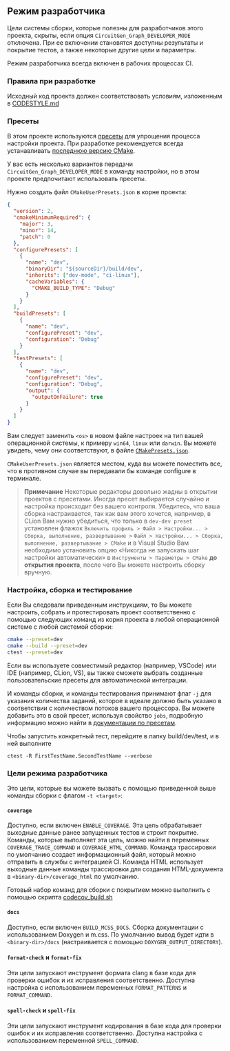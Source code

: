 ## Режим разработчика

Цели системы сборки, которые полезны для разработчиков этого проекта, скрыты, если опция `CircuitGen_Graph_DEVELOPER_MODE` отключена. При ее включении становятся доступны результаты и покрытие тестов, а также некоторые другие цели и параметры. 

Режим разработчика всегда включен в рабочих процессах CI.

### Правила при разработке

Исходный код проекта должен соответствовать условиям, изложенным в [CODESTYLE.md](../docs/CODESTYLE.md)

### Пресеты

В этом проекте используются [пресеты][1] для упрощения процесса настройки проекта. При разработке рекомендуется всегда устанавливать [последнюю версию CMake][2].

У вас есть несколько вариантов передачи `CircuitGen_Graph_DEVELOPER_MODE` в команду настройки, но в этом проекте предпочитают использовать пресеты.

Нужно создать файл `CMakeUserPresets.json` в корне проекта:

```json
{
  "version": 2,
  "cmakeMinimumRequired": {
    "major": 3,
    "minor": 14,
    "patch": 0
  },
  "configurePresets": [
    {
      "name": "dev",
      "binaryDir": "${sourceDir}/build/dev",
      "inherits": ["dev-mode", "ci-linux"],
      "cacheVariables": {
        "CMAKE_BUILD_TYPE": "Debug"
      }
    }
  ],
  "buildPresets": [
    {
      "name": "dev",
      "configurePreset": "dev",
      "configuration": "Debug"
    }
  ],
  "testPresets": [
    {
      "name": "dev",
      "configurePreset": "dev",
      "configuration": "Debug",
      "output": {
        "outputOnFailure": true
      }
    }
  ]
}
```

Вам следует заменить `<os>` в новом файле настроек на тип вашей операционной системы, к примеру `win64`, `linux` или `darwin`. Вы можете увидеть, чему они соответствуют, в файле [`CMakePresets.json`](../CMakePresets.json).

`CMakeUserPresets.json` является местом, куда вы можете поместить все, что в противном случае вы передавали бы команде configure в терминале.

> **Примечание**
> Некоторые редакторы довольно жадны в открытии проектов с пресетами.
> Иногда пресет выбирается случайно и настройка происходит без вашего контроля.
> Убедитесь, что ваша сборка настраивается, так как вам этого хочется,
> например, в CLion Вам нужно убедиться, что только в `dev-dev preset` установлен
> флажок `Включить профиль > Файл > Настройки... > Сборка, выполнение, развертывание >`
> `Файл > Настройки... > Сборка, выполнение, развертывание > CMake` и в Visual Studio
> Вам необходимо установить опцию «Никогда не запускать шаг настройки автоматически»
> в `Инструменты > Параметры > CMake` **до открытия проекта**, после чего
> Вы можете настроить сборку вручную.

### Настройка, сборка и тестирование

Если Вы следовали приведенным инструкциям, то Вы можете настроить, собрать и протестировать проект соответственно с помощью следующих команд из корня проекта в любой операционной системе с любой системой сборки:

```sh
cmake --preset=dev
cmake --build --preset=dev
ctest --preset=dev
```

Если вы используете совместимый редактор (например, VSCode) или IDE (например, CLion, VS), вы также сможете выбрать созданные пользовательские пресеты для автоматической интеграции.

И команды сборки, и команды тестирования принимают флаг `-j` для указания количества заданий, которое в идеале должно быть указано в соответствии с количеством потоков вашего процессора. Вы можете добавить это в свой пресет, используя свойство `jobs`, подробную информацию можно найти в [документации по пресетам][1].

Чтобы запустить конкретный тест, перейдите в папку build/dev/test, и в ней выполните
```
ctest -R FirstTestName.SecondTestName --verbose
```
### Цели режима разработчика

Это цели, которые вы можете вызвать с помощью приведенной выше команды сборки с флагом `-t <target>`:

#### `coverage`

Доступно, если включен `ENABLE_COVERAGE`. Эта цель обрабатывает выходные данные ранее запущенных тестов и строит покрытие. Команды, которые выполняет эта цель, можно найти в переменных `COVERAGE_TRACE_COMMAND` и `COVERAGE_HTML_COMMAND`. Команда трассировки по умолчанию создает информационный файл, который можно отправить в службы с интеграцией CI. Команда HTML использует выходные данные команды трассировки для создания HTML-документа в `<binary-dir>/coverage_html` по умолчанию.

Готовый набор команд для сборки с покрытием можно выполнить с помощью скрипта [codecov_build.sh](../codecov_build.sh)
#### `docs`

Доступно, если включен `BUILD_MCSS_DOCS`. Сборка документации с использованием Doxygen и m.css. По умолчанию вывод будет идти в `<binary-dir>/docs` (настраивается с помощью `DOXYGEN_OUTPUT_DIRECTORY`).

#### `format-check` и `format-fix`

Эти цели запускают инструмент формата clang в базе кода для проверки ошибок и их исправления соответственно. Доступна настройка с использованием переменных `FORMAT_PATTERNS` и `FORMAT_COMMAND`.

#### `spell-check` и `spell-fix`

Эти цели запускают инструмент кодирования в базе кода для проверки ошибок и их исправления соответственно. Доступна настройка с использованием переменной `SPELL_COMMAND`.

[1]: https://cmake.org/cmake/help/latest/manual/cmake-presets.7.html
[2]: https://cmake.org/download/


